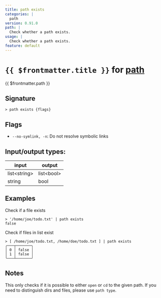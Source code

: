 ```yaml
---
title: path exists
categories: |
  path
version: 0.91.0
path: |
  Check whether a path exists.
usage: |
  Check whether a path exists.
feature: default
---
```

<!-- This file is automatically generated. Please edit the command in https://github.com/nushell/nushell instead. -->

# `{{ $frontmatter.title }}` for [path](/commands/categories/path.md)

<div class='command-title'>{{ $frontmatter.path }}</div>

## Signature

```> path exists {flags} ```

## Flags

 -  `--no-symlink, -n`: Do not resolve symbolic links


## Input/output types:

| input        | output     |
| ------------ | ---------- |
| list\<string\> | list\<bool\> |
| string       | bool       |
## Examples

Check if a file exists
```nu
> '/home/joe/todo.txt' | path exists
false
```

Check if files in list exist
```nu
> [ /home/joe/todo.txt, /home/doe/todo.txt ] | path exists
╭───┬───────╮
│ 0 │ false │
│ 1 │ false │
╰───┴───────╯

```

## Notes
This only checks if it is possible to either `open` or `cd` to the given path.
If you need to distinguish dirs and files, please use `path type`.